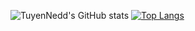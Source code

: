 ![TuyenNedd's GitHub stats](https://github-readme-stats.vercel.app/api?username=TuyenNedd&show_icons=true&theme=tokyonight)
[![Top Langs](https://github-readme-stats.vercel.app/api/top-langs/?username=TuyenNedd&exclude_repo=github-readme-stats,TuyenNedd.github.io)](https://github.com/TuyenNedd/github-readme-stats)
